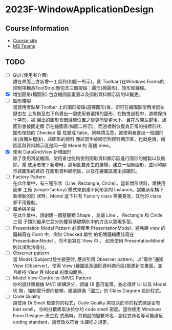 ﻿# 2023F-WindowApplicationDesign

## Course Information
* [Course site](https://woeikaechen.synology.me/wkc/)
* [MS Teams](https://teams.microsoft.com/_#/school/tab::3717002657/19:UQBTqwCJ1X62pNssjICDVAG0ci71wv7JkR1ZapKLNdQ1@thread.tacv2?threadId=19:UQBTqwCJ1X62pNssjICDVAG0ci71wv7JkR1ZapKLNdQ1@thread.tacv2&messageId=classroom&ctx=channel&isTeamLevelApp=true) 



## TODO

* [ ] GUI (使用者介面)<br>
請在界面上方新增一工具列(如圖一所示)。此 Toolbar (在Windows Forms的控制項稱為ToolStrip)應包含三個按鈕：圓形(橢圓形)、矩形和線條。
* [x] 增加圓形(橢圓形) 包含繪圖區畫圖以及圖形資料顯示區的UI變更。
* [ ] 圖形繪製 <br>
當使用者點擊 Toolbar 上的圖形按鈕(選擇圖形)後，即可在繪圖區使用滑鼠左鍵由左 上角拖至右下角畫出一個使用者選擇的圖形，在拖曳過程中，游標保持十字形，被 繪出的圖形會因游標位置之變更而變更大小，且在放開左鍵後，該圖形會被固定顯 示在繪圖區(如圖二所示)，而游標則恢復為正常的指標形狀、圖形按鈕的 Checked 屬 性變成 false。同時請注意，當使用者畫出一個圖形後(放開左鍵後)，該圖形的資料 應該同步被顯示到資料顯示區，也就是說，繪圖區與資料顯示區是同一個 Model 的 兩個 View。
* [x]  使用 DataGridView 新增圖形<br>
  除了使用滑鼠繪圖，使用者也能夠使用圖形資料顯示區進行圖形的繪製以及刪除，當
  使用者按下新增時，請用亂數產生的座標，建立一個新圖形，並同時顯示該圖形的資訊
  在圖形資料顯示區，以及在繪圖區畫出該圖形。
* [ ] Factory Pattern<br>
  在此作業中，有三種形狀（Line, Rectangle, Circle）。當新增形狀時，請使用簡單
  工廠 (simple factory) 模式來創建不同形狀的 Instance。當繼承架構下新增新的形
  狀時，Model 底下只有 Factory class 需要更改，其他的 class 都不用變動。
* [ ] 繼承與多型<br>
  在此作業中，請創建一個基礎類 Shape ，並讓 Line 、 Rectangle 和 Circle 三個
  子類別繼承它並分別覆寫基礎類別中的方法以實現多型。
* [ ]   Presentation Model Pattern
  必須使用 PresentationModel，避免將 view 的邏輯寫在 Form 中，例如 Checked 屬性
  的相關邏輯應該寫在 PresentationModel ，而不是寫在 View 中 。 如未使用
  PresentationModel 則此項無法得分。
* [ ]  Observer pattern<br>
  當 Model (Subject)發生變更時, 應該引用 Observer pattern，以”事件”通知 View
  (Observer)，使得 View (繪圖區及圖形資料顯示區)能更新其畫面，並且維持 View 與
  Model 的單向關係。
* [ ]  Model View Controller (MVC) Pattern<br>
  你的設計將根據 MVC 架構評分，請讓 UI 盡可能薄，並必須將 UI 以及 Model 切
  開，強制實行單向依賴，建議遵循「圖三」的 Class Diagram 設計程式。
* [ ]  Code Quality<br>
  請使用 Dr.Smell 檢查你的程式，Code Quality 將取決於你的程式碼是否有 bad smell，
  你的分數將取決於你的 code smell 密度。當你使用 Windows Form Designer 產生程
  式碼時，其預設的變數命名、副程式命名等可能違反 coding standard，請修改以符合
  本課程之規定。
